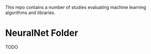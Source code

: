 
This repo contains a number of studies evaluating machine learning algorithms and libraries.

# NeuralNet Folder 

TODO
